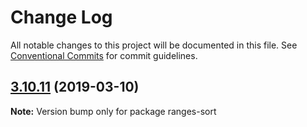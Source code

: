# Change Log

All notable changes to this project will be documented in this file.
See [Conventional Commits](https://conventionalcommits.org) for commit guidelines.

## [3.10.11](https://gitlab.com/codsen/codsen/compare/ranges-sort@3.10.10...ranges-sort@3.10.11) (2019-03-10)

**Note:** Version bump only for package ranges-sort
